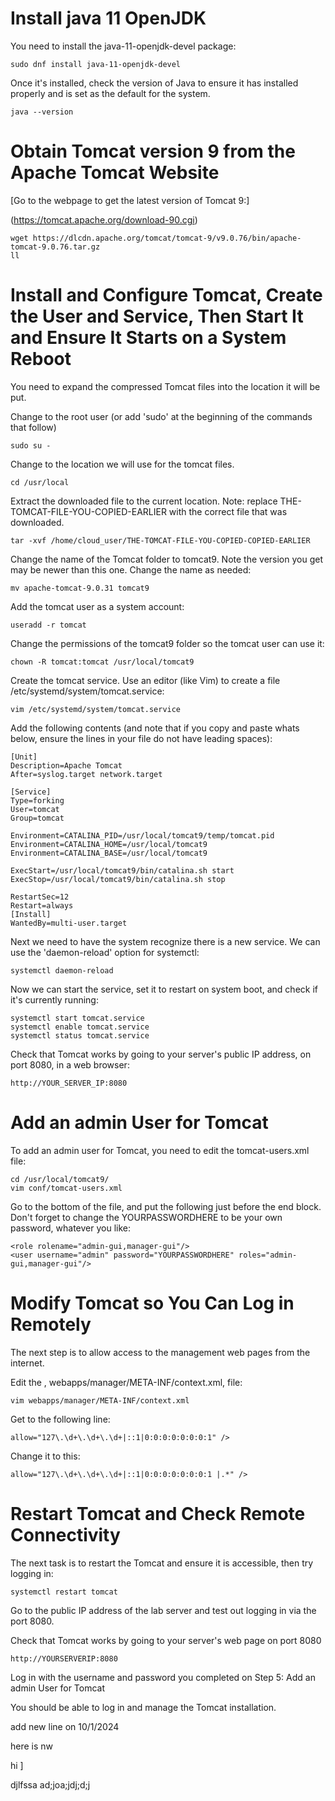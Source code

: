 # Install java 11 OpenJDK
You need to install the java-11-openjdk-devel package:
```
sudo dnf install java-11-openjdk-devel
```
Once it's installed, check the version of Java to ensure it has installed properly and is set as the default for the system.
```
java --version
```

# Obtain Tomcat version 9 from the Apache Tomcat Website
[Go to the webpage to get the latest version of Tomcat 9:]

(https://tomcat.apache.org/download-90.cgi)
```
wget https://dlcdn.apache.org/tomcat/tomcat-9/v9.0.76/bin/apache-tomcat-9.0.76.tar.gz
ll
```
# Install and Configure Tomcat, Create the User and Service, Then Start It and Ensure It Starts on a System Reboot
You need to expand the compressed Tomcat files into the location it will be put.

Change to the root user (or add 'sudo' at the beginning of the commands that follow)
```
sudo su -
```
Change to the location we will use for the tomcat files.
```
cd /usr/local
```
Extract the downloaded file to the current location. Note: replace THE-TOMCAT-FILE-YOU-COPIED-EARLIER with the correct file that was downloaded.
```
tar -xvf /home/cloud_user/THE-TOMCAT-FILE-YOU-COPIED-COPIED-EARLIER
```
Change the name of the Tomcat folder to tomcat9. Note the version you get may be newer than this one. Change the name as needed:
```
mv apache-tomcat-9.0.31 tomcat9
```
Add the tomcat user as a system account:
```
useradd -r tomcat
```
Change the permissions of the tomcat9 folder so the tomcat user can use it:
```
chown -R tomcat:tomcat /usr/local/tomcat9
```
Create the tomcat service. Use an editor (like Vim) to create a file /etc/systemd/system/tomcat.service:
```
vim /etc/systemd/system/tomcat.service
```
Add the following contents (and note that if you copy and paste whats below, ensure the lines in your file do not have leading spaces):
```
[Unit]
Description=Apache Tomcat
After=syslog.target network.target

[Service]
Type=forking
User=tomcat
Group=tomcat

Environment=CATALINA_PID=/usr/local/tomcat9/temp/tomcat.pid
Environment=CATALINA_HOME=/usr/local/tomcat9
Environment=CATALINA_BASE=/usr/local/tomcat9

ExecStart=/usr/local/tomcat9/bin/catalina.sh start
ExecStop=/usr/local/tomcat9/bin/catalina.sh stop

RestartSec=12
Restart=always
[Install]
WantedBy=multi-user.target

```
Next we need to have the system recognize there is a new service. We can use the 'daemon-reload' option for systemctl:
```
systemctl daemon-reload
```
Now we can start the service, set it to restart on system boot, and check if it's currently running:
```
systemctl start tomcat.service
systemctl enable tomcat.service
systemctl status tomcat.service
```
Check that Tomcat works by going to your server's public IP address, on port 8080, in a web browser:
```
http://YOUR_SERVER_IP:8080
```
# Add an admin User for Tomcat

To add an admin user for Tomcat, you need to edit the tomcat-users.xml file:
```
cd /usr/local/tomcat9/
vim conf/tomcat-users.xml
```
Go to the bottom of the file, and put the following just before the </tomcat-users> end block. Don't forget to change the YOURPASSWORDHERE to be your own password, whatever you like:
```
<role rolename="admin-gui,manager-gui"/> 
<user username="admin" password="YOURPASSWORDHERE" roles="admin-gui,manager-gui"/>
```
# Modify Tomcat so You Can Log in Remotely

The next step is to allow access to the management web pages from the internet.

Edit the , webapps/manager/META-INF/context.xml, file:
```
vim webapps/manager/META-INF/context.xml
```
Get to the following line:
```
allow="127\.\d+\.\d+\.\d+|::1|0:0:0:0:0:0:0:1" />
```
Change it to this:
```
allow="127\.\d+\.\d+\.\d+|::1|0:0:0:0:0:0:0:1 |.*" />
```
# Restart Tomcat and Check Remote Connectivity

The next task is to restart the Tomcat and ensure it is accessible, then try logging in:
```
systemctl restart tomcat
```
Go to the public IP address of the lab server and test out logging in via the port 8080.

Check that Tomcat works by going to your server's web page on port 8080
```
http://YOURSERVERIP:8080
```
Log in with the username and password you completed on Step 5: Add an admin User for Tomcat

You should be able to log in and manage the Tomcat installation.


add new line on 10/1/2024

here is nw

hi ]


djlfssa
ad;joa;jdj;d;j






